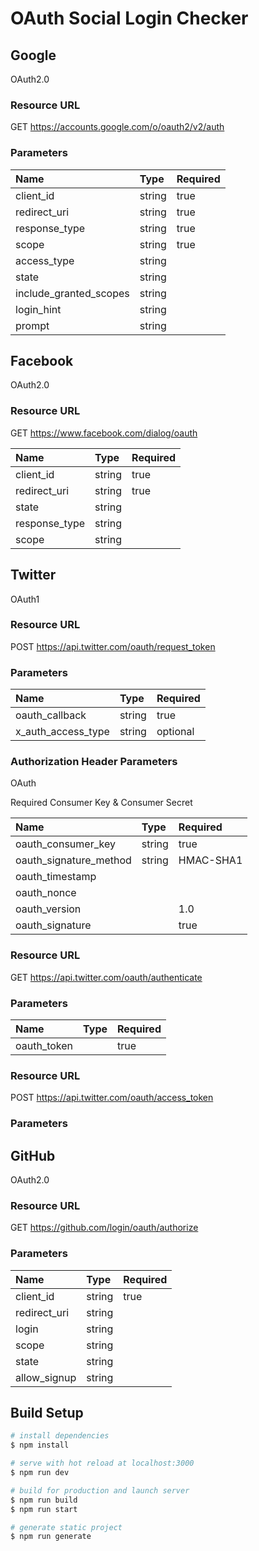 # OAuth Social Login Checker

## Google

OAuth2.0

### Resource URL

GET https://accounts.google.com/o/oauth2/v2/auth

### Parameters

| Name | Type | Required |
|:---------|:---------|:---------|
| client_id | string | true |
| redirect_uri | string | true |
| response_type | string | true |
| scope | string | true |
| access_type | string | |
| state | string | |
| include_granted_scopes | string | |
| login_hint | string | |
| prompt | string | |


## Facebook

OAuth2.0

### Resource URL

GET https://www.facebook.com/dialog/oauth

| Name | Type | Required |
|:---------|:---------|:---------|
| client_id | string | true |
| redirect_uri | string | true |
| state | string |  |
| response_type | string |  |
| scope | string |  |


## Twitter

OAuth1

### Resource URL

POST https://api.twitter.com/oauth/request_token

### Parameters

| Name | Type | Required |
|:---------|:---------|:---------|
| oauth_callback | string | true |
| x_auth_access_type | string | optional |

### Authorization Header Parameters

OAuth 

Required Consumer Key & Consumer Secret

| Name | Type | Required |
|:---------|:---------|:---------|
| oauth_consumer_key | string | true |
| oauth_signature_method | string | HMAC-SHA1 |
| oauth_timestamp | | |
| oauth_nonce |||
| oauth_version | | 1.0 |
| oauth_signature | | true |

### Resource URL

GET https://api.twitter.com/oauth/authenticate

### Parameters

| Name | Type | Required |
|:---------|:---------|:---------|
| oauth_token |  | true |


### Resource URL

POST https://api.twitter.com/oauth/access_token

### Parameters


## GitHub

OAuth2.0

### Resource URL

GET https://github.com/login/oauth/authorize

### Parameters

| Name | Type | Required |
|:---------|:---------|:---------|
| client_id | string | true |
| redirect_uri | string | |
| login | string | |
| scope | string | |
| state | string | |
| allow_signup | string | |


## Build Setup

```bash
# install dependencies
$ npm install

# serve with hot reload at localhost:3000
$ npm run dev

# build for production and launch server
$ npm run build
$ npm run start

# generate static project
$ npm run generate
```
